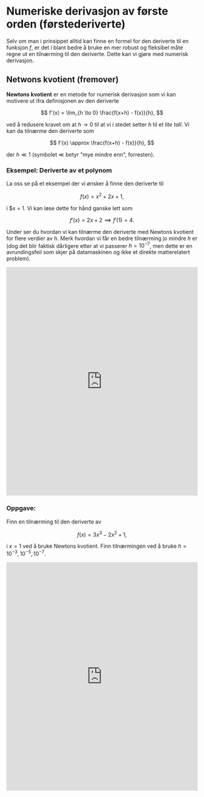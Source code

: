 # Numeriske derivasjon av første orden (førstederiverte)

Selv om man i prinsippet alltid kan finne en formel for den deriverte til en funksjon $f$, er det i blant
bedre å bruke en mer robust og fleksibel måte regne ut en tilnærming til den deriverte. Dette kan vi gjøre med
numerisk derivasjon.


## Netwons kvotient (fremover)

**Newtons kvotient** er en metode for numerisk derivasjon som vi kan motivere ut ifra definisjonen av den deriverte

$$
f'(x) = \lim_{h \to 0} \frac{f(x+h) - f(x)}{h},
$$

ved å redusere kravet om at $h \to 0$ til at vi i stedet setter $h$ til et *lite tall*. Vi kan da tilnærme den deriverte som

$$
f'(x) \approx \frac{f(x+h) - f(x)}{h},
$$

der $h \ll 1$ (symbolet $\ll$ betyr "mye mindre enn", forresten).


### Eksempel: Deriverte av et polynom

La oss se på et eksempel der vi ønsker å finne den deriverte til 

$$
f(x) = x^2 + 2x + 1,
$$

i $x = 1. Vi kan løse dette for hånd ganske lett som

$$
f'(x) = 2x + 2 \implies f'(1) = 4.
$$

Under ser du hvordan vi kan tilnærme den deriverte med Newtons kvotient for flere verdier av $h$. Merk hvordan vi får en bedre tilnærming jo mindre $h$ er (dog det blir faktisk dårligere etter at vi passerer $h = 10^{-7}$, men dette er en avrundingsfeil som skjer på datamaskinen og ikke et direkte matterelatert problem).

<iframe src="https://trinket.io/embed/python/09977207eb" width="100%" height="600" frameborder="0" marginwidth="0" marginheight="0" allowfullscreen></iframe>


### Oppgave:

Finn en tilnærming til den deriverte av

$$
f(x) = 3x^3 - 2x^2 + 1,
$$

i $x = 1$ ved å bruke Newtons kvotient. Finn tilnærmingen ved å bruke $h = 10^{-3}, 10^{-5}, 10^{-7}$.


<iframe src="https://trinket.io/embed/python/31949a779e" width="100%" height="600" frameborder="0" marginwidth="0" marginheight="0" allowfullscreen></iframe>





